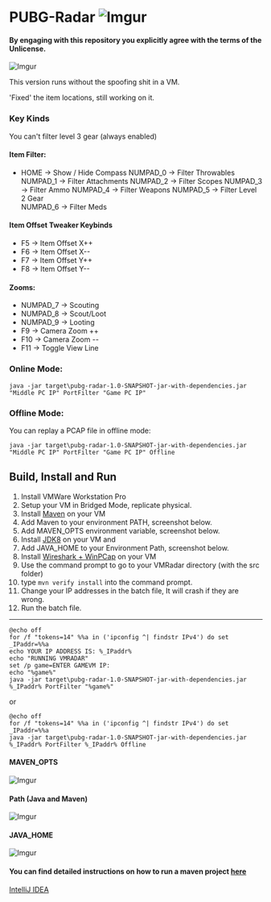 # PUBG-Radar ![Imgur](https://i.imgur.com/n3JtN5d.png)

#### By engaging with this repository you explicitly agree with the terms of the Unlicense.

![Imgur](https://i.imgur.com/Pc7foHp.gif)

This version runs without the spoofing shit in a VM.

'Fixed' the item locations, still working on it.

### Key Kinds
You can't filter level 3 gear (always enabled)

#### Item Filter:
* HOME -> Show / Hide Compass
NUMPAD_0 -> Filter Throwables
NUMPAD_1 -> Filter Attachments
NUMPAD_2 -> Filter Scopes
NUMPAD_3 -> Filter Ammo
NUMPAD_4 -> Filter Weapons
NUMPAD_5 -> Filter Level 2 Gear          
NUMPAD_6 -> Filter Meds





#### Item Offset Tweaker Keybinds
* F5 -> Item Offset X++
* F6 -> Item Offset X--
* F7 -> Item Offset Y++
* F8 -> Item Offset Y--

#### Zooms:
* NUMPAD_7 -> Scouting
* NUMPAD_8 -> Scout/Loot
* NUMPAD_9 -> Looting
* F9 ->  Camera Zoom ++
* F10 -> Camera Zoom --
* F11 -> Toggle View Line


### Online Mode:
`java -jar target\pubg-radar-1.0-SNAPSHOT-jar-with-dependencies.jar "Middle PC IP" PortFilter "Game PC IP"`

### Offline Mode:
You can replay a PCAP file in offline mode:

`java -jar target\pubg-radar-1.0-SNAPSHOT-jar-with-dependencies.jar "Middle PC IP" PortFilter "Game PC IP" Offline`


## Build, Install and Run

1. Install VMWare Workstation Pro
2. Setup your VM in Bridged Mode, replicate physical.
3. Install [Maven](https://maven.apache.org/install.html) on your VM
4. Add Maven to your environment PATH, screenshot below.
4. Add MAVEN_OPTS environment variable, screenshot below.
4. Install [JDK8](http://www.oracle.com/technetwork/java/javase/downloads/jdk8-downloads-2133151.html) on your VM and
5. Add JAVA_HOME to your Environment Path, screenshot below.
5. Install [Wireshark + WinPCap](https://www.wireshark.org/) on your VM
6. Use the command prompt to go to your VMRadar directory (with the src folder)
7. type `mvn verify install` into the command prompt.
6. Change your IP addresses in the batch file, It will crash if they are wrong.
8. Run the batch file.

-----------------

```
@echo off
for /f "tokens=14" %%a in ('ipconfig ^| findstr IPv4') do set _IPaddr=%%a
echo YOUR IP ADDRESS IS: %_IPaddr%
echo "RUNNING VMRADAR"
set /p game=ENTER GAMEVM IP:
echo "%game%"
java -jar target\pubg-radar-1.0-SNAPSHOT-jar-with-dependencies.jar %_IPaddr% PortFilter "%game%"
```
or

```
@echo off
for /f "tokens=14" %%a in ('ipconfig ^| findstr IPv4') do set _IPaddr=%%a
java -jar target\pubg-radar-1.0-SNAPSHOT-jar-with-dependencies.jar %_IPaddr% PortFilter %_IPaddr% Offline

```

#### MAVEN_OPTS
![Imgur](https://i.imgur.com/aWCdgUX.png)

#### Path (Java and Maven)
![Imgur](https://i.imgur.com/hSCYrCM.png)

#### JAVA_HOME
![Imgur](https://i.imgur.com/4zT1YNR.png)


#### You can find detailed instructions on how to run a maven project [here](https://maven.apache.org/run.html)

[IntelliJ IDEA](https://www.jetbrains.com/idea/?fromMenu)
